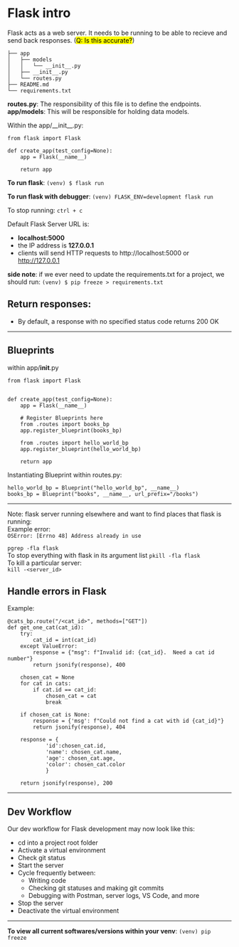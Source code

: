 # Flask intro
Flask acts as a web server. It needs to be running to be able to recieve and send back responses. (<mark>Q: Is this accurate?</mark>)

```.
├── app
│   ├── models
│   │   └── __init__.py
│   ├── __init__.py
│   └── routes.py
├── README.md
└── requirements.txt
```
**routes.py**: The responsibility of this file is to define the endpoints.  
**app/models**: This will be responsible for holding data models.

Within the app/\_\_init__\.py:
```
from flask import Flask

def create_app(test_config=None):
    app = Flask(__name__)

    return app
```
**To run flask**:
`(venv) $ flask run`  

**To run flask with debugger**:
`(venv) FLASK_ENV=development flask run`

To stop running:
`ctrl + c`

Default Flask Server URL is:
- **localhost:5000**    
- the IP address is  **127.0.0.1**
- clients will send HTTP requests to http://localhost:5000 or http://127.0.0.1
 

**side note**: if we ever need to update the requirements.txt for a project, we should run: `(venv) $ pip freeze > requirements.txt`

## Return responses:
- By default, a response with no specified status code returns 200 OK

---

## Blueprints
within app/__init__.py
```
from flask import Flask


def create_app(test_config=None):
    app = Flask(__name__)

    # Register Blueprints here
    from .routes import books_bp
    app.register_blueprint(books_bp)
    
    from .routes import hello_world_bp
    app.register_blueprint(hello_world_bp)

    return app
```
Instantiating Blueprint within routes.py:
```
hello_world_bp = Blueprint("hello_world_bp", __name__)  
books_bp = Blueprint("books", __name__, url_prefix="/books")
```
---
Note: flask server running elsewhere and want to find places that flask is running:   
Example error:  
`OSError: [Errno 48] Address already in use`
 
`pgrep -fla flask`  
To stop everything with flask in its argument list `pkill -fla flask`  
To kill a  particular server:  
`kill -<server_id>`  


## Handle errors in Flask
Example: 
```
@cats_bp.route("/<cat_id>", methods=["GET"])
def get_one_cat(cat_id):
    try:
        cat_id = int(cat_id)
    except ValueError:
        response = {"msg": f"Invalid id: {cat_id}.  Need a cat id number"}
        return jsonify(response), 400

    chosen_cat = None
    for cat in cats:
        if cat.id == cat_id:
            chosen_cat = cat
            break

    if chosen_cat is None:
        response = {'msg': f"Could not find a cat with id {cat_id}"}
        return jsonify(response), 404

    response = {
            'id':chosen_cat.id,
            'name': chosen_cat.name,
            'age': chosen_cat.age,
            'color': chosen_cat.color
            }

    return jsonify(response), 200
```


---
## Dev Workflow
Our dev workflow for Flask development may now look like this:
- cd into a project root folder
- Activate a virtual environment
- Check git status
- Start the server
- Cycle frequently between:
  - Writing code
  - Checking git statuses and making git commits
  - Debugging with Postman, server logs, VS Code, and more
- Stop the server
- Deactivate the virtual environment
---
**To view all current softwares/versions within your venv**: `(venv) pip freeze`
